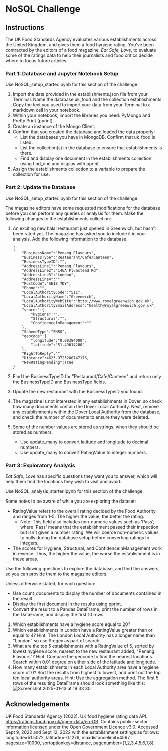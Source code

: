 # NoSQL Challenge

## Instructions

The UK Food Standards Agency evaluates various establishments across the United Kingdom, and gives them a food hygiene rating. You've been contracted by the editors of a food magazine, _Eat Safe, Love_, to evaluate some of the ratings data to help their journalists and food critics decide where to focus future articles.

### Part 1: Database and Jupyter Notebook Setup

Use NoSQL_setup_starter.ipynb for this section of the challenge.
1. Import the data provided in the establishments.json file from your Terminal. Name the database uk_food and the collection establishments. Copy the text you used to import your data from your Terminal to a markdown cell in your notebook.
2. Within your notebook, import the libraries you need: PyMongo and Pretty Print (pprint).
3. Create an instance of the Mongo Client.
4. Confirm that you created the database and loaded the data properly:
    * List the databases you have in MongoDB. Confirm that uk_food is listed.
    * List the collection(s) in the database to ensure that establishments is there.
    * Find and display one document in the establishments collection using find_one and display with pprint.
5. Assign the establishments collection to a variable to prepare the collection for use.

### Part 2: Update the Database

Use NoSQL_setup_starter.ipynb for this section of the challenge.

The magazine editors have some requested modifications for the database before you can perform any queries or analysis for them. Make the following changes to the establishments collection:
1. An exciting new halal restaurant just opened in Greenwich, but hasn't been rated yet. The magazine has asked you to include it in your analysis. Add the following information to the database:

   ```
   {
       "BusinessName":"Penang Flavours",
       "BusinessType":"Restaurant/Cafe/Canteen",
       "BusinessTypeID":"",
       "AddressLine1":"Penang Flavours",
       "AddressLine2":"146A Plumstead Rd",
       "AddressLine3":"London",
       "AddressLine4":"",
       "PostCode":"SE18 7DY",
       "Phone":"",
       "LocalAuthorityCode":"511",
       "LocalAuthorityName":"Greenwich",
       "LocalAuthorityWebSite":"http://www.royalgreenwich.gov.uk",
       "LocalAuthorityEmailAddress":"health@royalgreenwich.gov.uk",
       "scores":{
           "Hygiene":"",
           "Structural":"",
           "ConfidenceInManagement":""
       },
       "SchemeType":"FHRS",
       "geocode":{
           "longitude":"0.08384000",
           "latitude":"51.49014200"
       },
       "RightToReply":"",
       "Distance":4623.9723280747176,
       "NewRatingPending":True
   }
   ```

3. Find the BusinessTypeID for "Restaurant/Cafe/Canteen" and return only the BusinessTypeID and BusinessType fields.
4. Update the new restaurant with the BusinessTypeID you found.
5. The magazine is not interested in any establishments in Dover, so check how many documents contain the Dover Local Authority. Next, remove any establishments within the Dover Local Authority from the database, and check the number of documents to ensure they were deleted.
6. Some of the number values are stored as strings, when they should be stored as numbers.
    * Use update_many to convert latitude and longitude to decimal numbers.
    * Use update_many to convert RatingValue to integer numbers.

### Part 3: Exploratory Analysis

_Eat Safe, Love_ has specific questions they want you to answer, which will help them find the locations they wish to visit and avoid.

Use NoSQL_analysis_starter.ipynb for this section of the challenge.

Some notes to be aware of while you are exploring the dataset:
* RatingValue refers to the overall rating decided by the Food Authority and ranges from 1-5. The higher the value, the better the rating.
  * Note: This field also includes non-numeric values such as 'Pass', where 'Pass' means that the establishment passed their inspection but isn't given a number rating. We will coerce non-numeric values to nulls during the database setup before converting ratings to integers.
* The scores for Hygiene, Structural, and ConfidenceInManagement work in reverse. Thus, the higher the value, the worse the establishment is in these areas.

Use the following questions to explore the database, and find the answers, so you can provide them to the magazine editors.

Unless otherwise stated, for each question:
* Use count_documents to display the number of documents contained in the result.
* Display the first document in the results using pprint.
* Convert the result to a Pandas DataFrame, print the number of rows in the DataFrame, and display the first 10 rows.

1. Which establishments have a hygiene score equal to 20?
2. Which establishments in London have a RatingValue greater than or equal to 4?
  Hint: The London Local Authority has a longer name than "London" so use $regex as part of search.
3. What are the top 5 establishments with a RatingValue of 5, sorted by lowest hygiene score, nearest to the new restaurant added, "Penang Flavours"?
  Hint: Compare the geocode to find the nearest locations. Search within 0.01 degree on either side of the latitude and longitude.
4. How many establishments in each Local Authority area have a hygiene score of 0? Sort the results from highest to lowest, and print out the top ten local authority areas.
  Hint: Use the aggregation method.
  The first 5 rows of the resulting DataFrame should look something like this:
  ![Screenshot 2025-01-13 at 19 33 30](https://github.com/user-attachments/assets/ac5e6099-3a56-4815-a538-83a7daeddebb)

## Acknowledgements

UK Food Standards Agency (2022). UK food hygiene rating data API. https://ratings.food.gov.uk/open-data/en-GB. Contains public-sector information licensed under the Open Government Licence v3.0.
Accessed Sept 9, 2022 and Sept 12, 2022 with the establishment settings as follows: longitude=51.5072, latitude=-0.1276, maxdistancelimit=4567, pagesize=10000, sortoptionkey=distance, pagenumber=(1,2,3,4,5,6,7,8).

